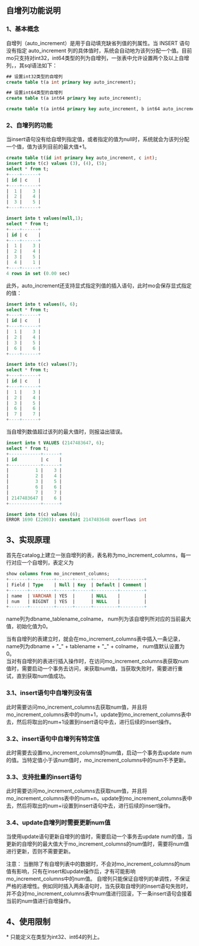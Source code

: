 ## 自增列功能说明

### 1、基本概念
自增列（auto_increment）是用于自动填充缺省列值的列属性。当 INSERT 语句没有指定 auto_increment 列的具体值时，系统会自动地为该列分配一个值。目前mo只支持对int32，int64类型的列为自增列，一张表中允许设置两个及以上自增列，，其sql语法如下：
```sql
## 设置int32类型的自增列
create table t(a int primary key auto_increment);

## 设置int64类型的自增列
create table t(a int64 primary key auto_increment);

create table t(a int64 primary key auto_increment, b int64 auto_increment);
```

### 2、自增列的功能
当insert语句没有给自增列指定值，或者指定的值为null时，系统就会为该列分配一个值，值为该列目前的最大值+1。
```sql
create table t(id int primary key auto_increment, c int);
insert into t(c) values (3), (4), (5);
select * from t;
+----+------+
| id | c    |
+----+------+
|  1 |    3 |
|  2 |    4 |
|  3 |    5 |
+----+------+

insert into t values(null,1);
select * from t;
+----+------+
| id | c    |
+----+------+
|  1 |    3 |
|  2 |    4 |
|  3 |    5 |
|  4 |    1 |
+----+------+
4 rows in set (0.00 sec)
```

此外，auto_increment还支持显式指定列值的插入语句，此时mo会保存显式指定的值：
```sql
insert into t values(6, 6);
select * from t;
+----+------+
| id | c    |
+----+------+
|  1 |    3 |
|  2 |    4 |
|  3 |    5 |
|  6 |    6 |
+----+------+

insert into t(c) values(7);
select * from t;
+----+------+
| id | c    |
+----+------+
|  1 |    3 |
|  2 |    4 |
|  3 |    5 |
|  6 |    6 |
|  7 |    7 |
+----+------+
```

当自增列数值超过该列的最大值时，则报溢出错误。
```sql
insert into t VALUES (2147483647, 6);
select * from t;
+------------+------+
| id         | c    |
+------------+------+
|          1 |    3 |
|          2 |    4 |
|          3 |    5 |
|          6 |    6 |
|          7 |    7 |
| 2147483647 |    6 |
+------------+------+

insert into t(c) values (6);
ERROR 1690 (22003): constant 2147483648 overflows int
```

## 3、实现原理
  首先在catalog上建立一张自增列的表，表名称为mo_increment_columns，每一行对应一个自增列，表定义为
```sql
show columns from mo_increment_columns;
+-------+---------+------+------+---------+---------+
| Field | Type    | Null | Key  | Default | Comment |
+-------+---------+------+------+---------+---------+
| name  | VARCHAR | YES  |      | NULL    |         |
| num   | BIGINT  | YES  |      | NULL    |         |
+-------+---------+------+------+---------+---------+
```
name列为dbname_tablename_colname， num列为该自增列所对应的当前最大值，初始化值为0。

当有自增列的表建立时，就会在mo_increment_columns表中插入一条记录，name列为dbname + "\_" + tablename + "\_" + colname， num值默认设置为0。  
当对有自增列的表进行插入操作时，在访问mo_increment_columns表获取num值时，需要启动一个事务去访问，来获取num值，当获取失败时，需要进行重试，直到获取num值成功。
### 3.1、insert语句中自增列没有值
 此时需要访问mo_increment_columns去获取num值，并且将mo_increment_columns表中的num+1，update到mo_increment_columns表中去，然后将取出的num+1设置到insert语句中去，进行后续的insert操作。
### 3.2、insert语句中自增列有特定值
  此时需要去设置mo_increment_columns的num值，启动一个事务去update num的值。当特定值小于该num值时，mo_increment_columns中的num不予更新。
### 3.3、支持批量的insert语句
   此时需要访问mo_increment_columns去获取num值，并且将mo_increment_columns表中的num+n，update到mo_increment_columns表中去，然后将取出的num+i设置到insert语句中去，进行后续的insert操作。
### 3.4、update自增列时需要更新num值
  当使用update语句更新自增列的值时，需要启动一个事务去update num的值，当更新的自增列的最大值大于mo_increment_columns的num值时，需要将num值进行更新，否则不需要更新。

注意：
当删除了有自增列表中的数据时，不会对mo_increment_columns的num值有影响，只有在insert和update操作后，才有可能影响mo_increment_columns中的num值。
自增列只能保证自增列的单调性，不保证严格的递增性。例如同时插入两条语句时，当先获取自增列的insert语句失败时，并不会对mo_increment_columns表中num值进行回滚，下一条insert语句会接着当前的num值进行自增操作。

## 4、使用限制
\* 只能定义在类型为int32、int64的列上。  
